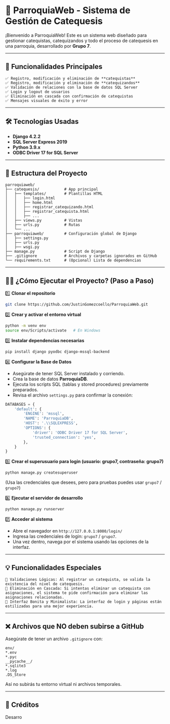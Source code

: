 # 📖 ParroquiaWeb - Sistema de Gestión de Catequesis

¡Bienvenido a ParroquiaWeb! Este es un sistema web diseñado para gestionar catequistas, catequizandos y todo el proceso de catequesis en una parroquia, desarrollado por **Grupo 7**.

---

## 🚀 Funcionalidades Principales
```
✅ Registro, modificación y eliminación de **catequistas**
✅ Registro, modificación y eliminación de **catequizandos**
✅ Validación de relaciones con la base de datos SQL Server
✅ Login y logout de usuarios
✅ Eliminación en cascada con confirmación de catequistas
✅ Mensajes visuales de éxito y error
```
---

## 🛠️ Tecnologías Usadas

* **Django 4.2.2**
* **SQL Server Express 2019**
* **Python 3.9.x**
* **ODBC Driver 17 for SQL Server**

---

## 📂 Estructura del Proyecto

```
parroquiaweb/
├── catequesis/           # App principal
│   ├── templates/        # Plantillas HTML
│   │   ├── login.html
│   │   ├── home.html
│   │   ├── registrar_catequizando.html
│   │   ├── registrar_catequista.html
│   │   ├── ...
│   ├── views.py          # Vistas
│   ├── urls.py           # Rutas
│   └── ...
├── parroquiaweb/         # Configuración global de Django
│   ├── settings.py
│   ├── urls.py
│   ├── wsgi.py
├── manage.py             # Script de Django
├── .gitignore            # Archivos y carpetas ignorados en GitHub
└── requirements.txt      # (Opcional) Lista de dependencias
```

---

## 🏃‍♂️ ¿Cómo Ejecutar el Proyecto? (Paso a Paso)

1️⃣ **Clonar el repositorio**

```bash
git clone https://github.com/JustinGomezcoello/ParroquiaWeb.git
```

2️⃣ **Crear y activar el entorno virtual**

```bash
python -m venv env
source env/Scripts/activate   # En Windows
```

3️⃣ **Instalar dependencias necesarias**

```bash
pip install django pyodbc django-mssql-backend
```

4️⃣ **Configurar la Base de Datos**

* Asegúrate de tener SQL Server instalado y corriendo.
* Crea la base de datos **ParroquiaDB**.
* Ejecuta los scripts SQL (tablas y stored procedures) previamente preparados.
* Revisa el archivo `settings.py` para confirmar la conexión:

```python
DATABASES = {
    'default': {
        'ENGINE': 'mssql',
        'NAME': 'ParroquiaDB',
        'HOST': '.\\SQLEXPRESS',
        'OPTIONS': {
            'driver': 'ODBC Driver 17 for SQL Server',
            'trusted_connection': 'yes',
        },
    }
}
```

5️⃣ **Crear el superusuario para login (usuario: grupo7, contraseña: grupo7)**

```bash
python manage.py createsuperuser
```

(Usa las credenciales que desees, pero para pruebas puedes usar `grupo7` / `grupo7`)

6️⃣ **Ejecutar el servidor de desarrollo**

```bash
python manage.py runserver
```

7️⃣ **Acceder al sistema**

* Abre el navegador en `http://127.0.0.1:8000/login/`
* Ingresa las credenciales de login: `grupo7` / `grupo7`.
* Una vez dentro, navega por el sistema usando las opciones de la interfaz.

---

## 💡 Funcionalidades Especiales
```
🔸 Validaciones Lógicas: Al registrar un catequista, se valida la existencia del nivel de catequesis.
🔸 Eliminación en Cascada: Si intentas eliminar un catequista con asignaciones, el sistema te pide confirmación para eliminar las asignaciones relacionadas.
🔸 Interfaz Bonita y Minimalista: La interfaz de login y páginas están estilizadas para una mejor experiencia.
```


---

## ❌ Archivos que NO deben subirse a GitHub

Asegúrate de tener un archivo `.gitignore` con:

```
env/
*.env
*.pyc
__pycache__/
*.sqlite3
*.log
.DS_Store
```

Así no subirás tu entorno virtual ni archivos temporales.

---

## 💙 Créditos

Desarro
